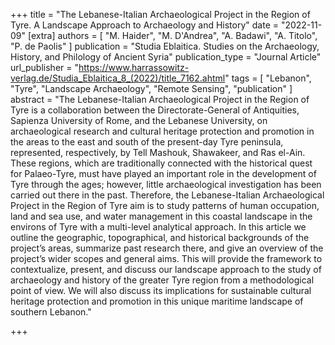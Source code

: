 +++
title = "The Lebanese-Italian Archaeological Project in the Region of Tyre. A Landscape Approach to Archaeology and History"
date = "2022-11-09"
[extra]
authors = [
  "M. Haider",
  "M. D'Andrea",
  "A. Badawi",
  "A. Titolo",
  "P. de Paolis"
]
publication = "Studia Eblaitica. Studies on the Archaeology, History, and Philology of Ancient Syria"
publication_type = "Journal Article"
url_publisher = "https://www.harrassowitz-verlag.de/Studia_Eblaitica_8_(2022)/title_7162.ahtml"
tags = [
  "Lebanon",
  "Tyre",
  "Landscape Archaeology",
  "Remote Sensing",
  "publication"
]
abstract = "The Lebanese-Italian Archaeological Project in the Region of Tyre is a collaboration between the Directorate-General of Antiquities, Sapienza University of Rome, and the Lebanese University, on archaeological research and cultural heritage protection and promotion in the areas to the east and south of the present-day Tyre peninsula, represented, respectively, by Tell Mashouk, Shawakeer, and Ras el-Ain. These regions, which are traditionally connected with the historical quest for Palaeo-Tyre, must have played an important role in the development of Tyre through the ages; however, little archaeological investigation has been carried out there in the past. Therefore, the Lebanese-Italian Archaeological Project in the Region of Tyre aim is to study patterns of human occupation, land and sea use, and water management in this coastal landscape in the environs of Tyre with a multi-level analytical approach. In this article we outline the geographic, topographical, and historical backgrounds of the project’s areas, summarize past research there, and give an overview of the project’s wider scopes and general aims. This will provide the framework to contextualize, present, and discuss our landscape approach to the study of archaeology and history of the greater Tyre region from a methodological point of view. We will also discuss its implications for sustainable cultural heritage protection and promotion in this unique maritime landscape of southern Lebanon."

+++